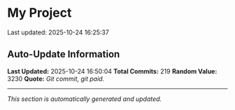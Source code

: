 # My Project


Last updated: 2025-10-24 16:25:37



























































































































































































































## Auto-Update Information

**Last Updated:** 2025-10-24 16:50:04
**Total Commits:** 219
**Random Value:** 3230
**Quote:** _Git commit, git paid._

---
_This section is automatically generated and updated._